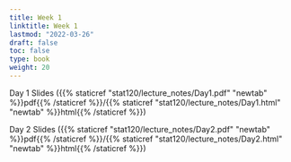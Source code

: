 ```yaml
---
title: Week 1 
linktitle: Week 1
lastmod: "2022-03-26"
draft: false  
toc: false  
type: book  
weight: 20
---
```



Day 1 Slides ({{% staticref "stat120/lecture_notes/Day1.pdf" "newtab" %}}pdf{{% /staticref %}}/{{% staticref "stat120/lecture_notes/Day1.html" "newtab" %}}html{{% /staticref %}})

Day 2 Slides ({{% staticref "stat120/lecture_notes/Day2.pdf" "newtab" %}}pdf{{% /staticref %}}/{{% staticref "stat120/lecture_notes/Day2.html" "newtab" %}}html{{% /staticref %}})

